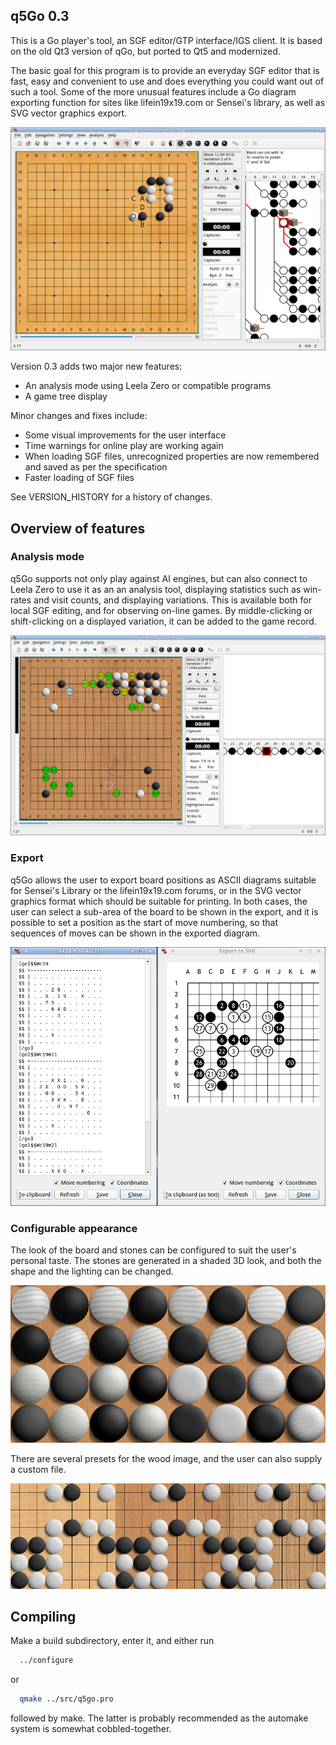 ## q5Go 0.3

This is a Go player's tool, an SGF editor/GTP interface/IGS client.  It is
based on the old Qt3 version of qGo, but ported to Qt5 and modernized.

The basic goal for this program is to provide an everyday SGF editor
that is fast, easy and convenient to use and does everything you could
want out of such a tool.  Some of the more unusual features include a
Go diagram exporting function for sites like lifein19x19.com or
Sensei's library, as well as SVG vector graphics export.

![screenshot](screens/screenshot.png)

Version 0.3 adds two major new features:
 * An analysis mode using Leela Zero or compatible programs
 * A game tree display

Minor changes and fixes include:
 * Some visual improvements for the user interface
 * Time warnings for online play are working again
 * When loading SGF files, unrecognized properties are now
   remembered and saved as per the specification
 * Faster loading of SGF files

See VERSION_HISTORY for a history of changes.

## Overview of features

### Analysis mode
q5Go supports not only play against AI engines, but can also connect to
Leela Zero to use it as an an analysis tool, displaying statistics such
as win-rates and visit counts, and displaying variations.  This is
available both for local SGF editing, and for observing on-line games.
By middle-clicking or shift-clicking on a displayed variation, it can
be added to the game record.

![screenshot](screens/analysis.png)

### Export
q5Go allows the user to export board positions as ASCII diagrams suitable
for Sensei's Library or the lifein19x19.com forums, or in the SVG vector
graphics format which should be suitable for printing.  In both cases,
the user can select a sub-area of the board to be shown in the export,
and it is possible to set a position as the start of move numbering, so
that sequences of moves can be shown in the exported diagram.

![screenshot](screens/export.png)

### Configurable appearance

The look of the board and stones can be configured to suit the user's
personal taste.  The stones are generated in a shaded 3D look, and both
the shape and the lighting can be changed.

![screenshot](screens/gostones.jpg)

There are several presets for the wood image, and the user can also
supply a custom file.

![screenshot](screens/gostones2.jpg)

## Compiling

Make a build subdirectory, enter it, and either run
```sh
  ../configure
```
or
```sh
  qmake ../src/q5go.pro
```

followed by make.  The latter is probably recommended as the automake system
is somewhat cobbled-together.
